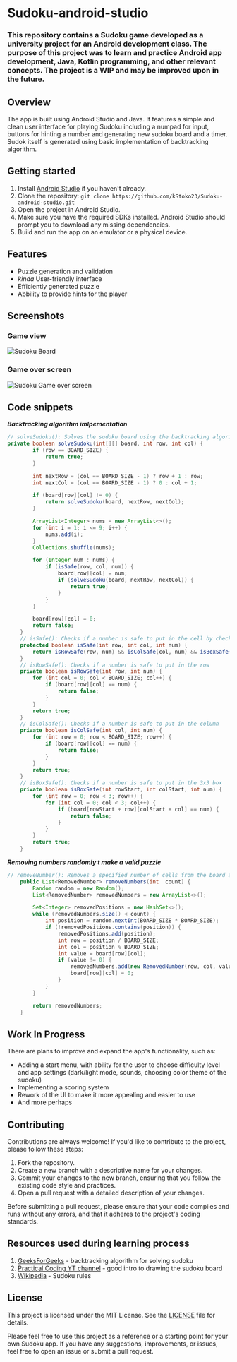 # Sudoku-android-studio
### This repository contains a Sudoku game developed as a university project for an Android development class. The purpose of this project was to learn and practice Android app development, Java, Kotlin programming, and other relevant concepts. The project is a WIP and may be improved upon in the future.
## Overview
The app is built using Android Studio and Java. It features a simple and clean user interface for playing Sudoku including a numpad for input, buttons for hinting a number and generating new sudoku board and a timer. 
Sudok itself is generated using basic implementation of backtracking algorithm.
## Getting started
1.    Install [Android Studio](https://developer.android.com/studio) if you haven't already.
2.    Clone the repository: `git clone https://github.com/kStoko23/Sudoku-android-studio.git`
3.    Open the project in Android Studio.
4.    Make sure you have the required SDKs installed. Android Studio should prompt you to download any missing dependencies.
5.    Build and run the app on an emulator or a physical device.
## Features
- Puzzle generation and validation
- *kinda* User-friendly interface
- Efficiently generated puzzle
- Abbility to provide hints for the player

## Screenshots
### Game view

![Sudoku Board](screenshots/sudokuInterface.png) 

### Game over screen

![Sudoku Game over screen](screenshots/sudkuGameOver.png)

## Code snippets
***Backtracking algorithm imlpementation***
```java
// solveSudoku(): Solves the sudoku board using the backtracking algorithm
private boolean solveSudoku(int[][] board, int row, int col) {
        if (row == BOARD_SIZE) {
            return true;
        }

        int nextRow = (col == BOARD_SIZE - 1) ? row + 1 : row;
        int nextCol = (col == BOARD_SIZE - 1) ? 0 : col + 1;

        if (board[row][col] != 0) {
            return solveSudoku(board, nextRow, nextCol);
        }

        ArrayList<Integer> nums = new ArrayList<>();
        for (int i = 1; i <= 9; i++) {
            nums.add(i);
        }
        Collections.shuffle(nums);

        for (Integer num : nums) {
            if (isSafe(row, col, num)) {
                board[row][col] = num;
                if (solveSudoku(board, nextRow, nextCol)) {
                    return true;
                }
            }
        }

        board[row][col] = 0;
        return false;
    }
    // isSafe(): Checks if a number is safe to put in the cell by checking row, column, and box
    protected boolean isSafe(int row, int col, int num) {
        return isRowSafe(row, num) && isColSafe(col, num) && isBoxSafe(row - row % 3, col - col % 3, num);
    }
    // isRowSafe(): Checks if a number is safe to put in the row
    private boolean isRowSafe(int row, int num) {
        for (int col = 0; col < BOARD_SIZE; col++) {
            if (board[row][col] == num) {
                return false;
            }
        }
        return true;
    }
    // isColSafe(): Checks if a number is safe to put in the column
    private boolean isColSafe(int col, int num) {
        for (int row = 0; row < BOARD_SIZE; row++) {
            if (board[row][col] == num) {
                return false;
            }
        }
        return true;
    }
    // isBoxSafe(): Checks if a number is safe to put in the 3x3 box
    private boolean isBoxSafe(int rowStart, int colStart, int num) {
        for (int row = 0; row < 3; row++) {
            for (int col = 0; col < 3; col++) {
                if (board[rowStart + row][colStart + col] == num) {
                    return false;
                }
            }
        }
        return true;
    }
```
***Removing numbers randomly t make a valid puzzle***

```java
// removeNumber(): Removes a specified number of cells from the board and returns a list of removed numbers
    public List<RemovedNumber> removeNumbers(int  count) {
        Random random = new Random();
        List<RemovedNumber> removedNumbers = new ArrayList<>();

        Set<Integer> removedPositions = new HashSet<>();
        while (removedNumbers.size() < count) {
            int position = random.nextInt(BOARD_SIZE * BOARD_SIZE);
            if (!removedPositions.contains(position)) {
                removedPositions.add(position);
                int row = position / BOARD_SIZE;
                int col = position % BOARD_SIZE;
                int value = board[row][col];
                if (value != 0) {
                    removedNumbers.add(new RemovedNumber(row, col, value));
                    board[row][col] = 0;
                }
            }
        }

        return removedNumbers;
    }
```


## Work In Progress

There are plans to improve and expand the app's functionality, such as:
- Adding a start menu, with ability for the user to choose difficulty level and app settings (dark/light mode, sounds, choosing color theme of the sudoku)
- Implementing a scoring system
- Rework of the UI to make it more appealing and easier to use
- And more perhaps

## Contributing

Contributions are always welcome! If you'd like to contribute to the project, please follow these steps:

1. Fork the repository.
2. Create a new branch with a descriptive name for your changes.
3. Commit your changes to the new branch, ensuring that you follow the existing code style and practices.
4. Open a pull request with a detailed description of your changes.

Before submitting a pull request, please ensure that your code compiles and runs without any errors, and that it adheres to the project's coding standards.

## Resources used during learning process

1. [GeeksForGeeks](https://www.geeksforgeeks.org/sudoku-backtracking-7/) - backtracking algorithm for solving sudoku
2. [Practical Coding YT channel](https://www.youtube.com/watch?v=lYjSl_ou05Q&t=854s) - good intro to drawing the sudoku board
3. [Wikipedia](https://pl.wikipedia.org/wiki/Sudoku) - Sudoku rules

## License

This project is licensed under the MIT License. See the [LICENSE](/LICENSE.md) file for details.

Please feel free to use this project as a reference or a starting point for your own Sudoku app. If you have any suggestions, improvements, or issues, feel free to open an issue or submit a pull request.
